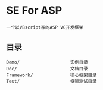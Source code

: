 SE For ASP
==========

    一个以VBscript写的ASP VC开发框架

目录
----

    Demo/                   实例目录
    Doc/                    文档目录
    Framework/              核心框架目录
    Test/                   框架测试目录